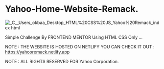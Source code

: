 # Yahoo-Home-Website-Remack.

![_C__Users_okbaa_Desktop_HTML%20CSS%20JS_Yahoo%20Remack_index html](https://user-images.githubusercontent.com/96151694/161331021-62fcdc2f-c17c-409c-a91e-526f31804e93.png)

Simple Challenge By FRONTEND MENTOR Using HTML CSS Only ...

NOTE : THE WEBSITE IS HOSTED ON NETLIFY YOU CAN CHECK IT OUT : https://yahooremack.netlify.app

NOTE : ALL RIGHTS RESERVED FOR Yahoo Corporation.
